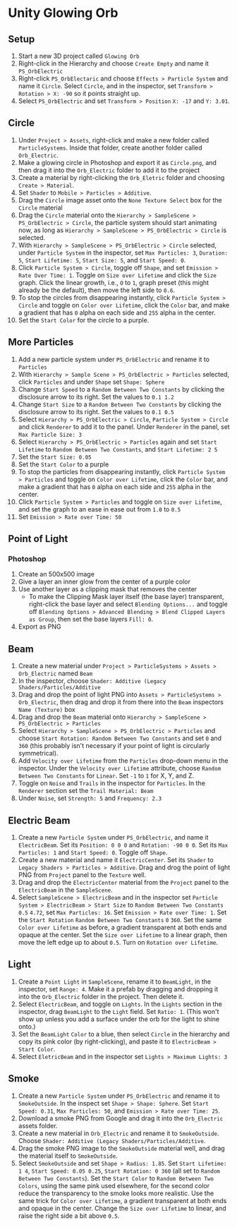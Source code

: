 # Unity Glowing Orb

## Setup

1. Start a new 3D project called `Glowing Orb`
2. Right-click in the Hierarchy and choose `Create Empty` and name it `PS_OrbElectric`
3. Right-click `PS_OrbElectaric` and choose `Effects > Particle System` and name it `Circle`. Select `Circle`, and in the inspector, set `Transform > Rotation > X: -90` so it points straight up.
4. Select `PS_OrbElectric` and set `Transform > Position` `X: -17` and `Y: 3.01`.

## Circle

1. Under `Project > Assets`, right-click and make a new folder called `ParticleSystems`. Inside that folder, create another folder called `Orb_Electric`.
2. Make a glowing circle in Photoshop and export it as `Circle.png`, and then drag it into the `Orb_Electric` folder to add it to the project
3. Create a material by right-clicking the `Orb_Eletric` folder and choosing `Create > Material`.
4. Set `Shader` to `Mobile > Particles > Additive`.
5. Drag the `Circle` image asset onto the `None Texture Select` box for the `Circle` material
6. Drag the `Circle` material onto the `Hierarchy > SampleScene > PS_OrbElectric > Circle`, the particle system should start animating now, as long as `Hierarchy > SampleScene > PS_OrbElectric > Circle` is selected.
7. With `Hierarchy > SampleScene > PS_OrbElectric > Circle` selected, under `Particle System` in the inspector, set `Max Particles: 3`, `Duration: 5`, `Start Lifetime: 5`, `Start Size: 5`, and `Start Speed: 0`.
8. Click `Particle System > Circle`, toggle off `Shape`, and set `Emission > Rate Over Time: 1`. Toggle on `Size over Lifetime` and click the `Size` graph. Click the linear growth, i.e., `O` to `1`, graph preset (this might already be the default), then move the left side to `0.6`.
9. To stop the circles from disappearing instantly, click `Particle System > Circle` and toggle on `Color over Lifetime`, click the `Color` bar, and make a gradient that has `0` alpha on each side and `255` alpha in the center.
10. Set the `Start Color` for the circle to a purple.

## More Particles

1. Add a new particle system under `PS_OrbElectric` and rename it to `Particles`
2. With `Hierarchy > Sample Scene > PS_OrbElectric > Particles` selected, click `Particles` and under `Shape` set `Shape: Sphere`
3. Change `Start Speed` to a `Random Between Two Constants` by clicking the disclosure arrow to its right. Set the values to `0.1 1.2`
4. Change `Start Size` to a `Random Between Two Constants` by clicking the disclosure arrow to its right. Set the values to `0.1 0.5`
5. Select `Hierarchy > PS_OrbElectric > Circle`, `Particle System > Circle` and click `Renderer` to add it to the panel. Under `Renderer` in the panel, set `Max Particle Size: 3`
6. Select `Hierarchy > PS_OrbElectric > Particles` again and set `Start Lifetime` to `Random Between Two Constants`, and `Start Lifetime: 2 5`
7. Set the `Start Size: 0.05`
8. Set the `Start Color` to a purple
10. To stop the particles from disappearing instantly, click `Particle System > Particles` and toggle on `Color over Lifetime`, click the `Color` bar, and make a gradient that has `0` alpha on each side and `255` alpha in the center.
11. Click `Particle System > Particles` and toggle on `Size over Lifetime`, and set the graph to an ease in ease out from `1.0` to `0.5`
12. Set `Emission > Rate over Time: 50`

## Point of Light

### Photoshop

1. Create an 500x500 image
2. Give a layer an inner glow from the center of a purple color
3. Use another layer as a clipping mask that removes the center
    - To make the Clipping Mask layer itself (the base layer) transparent, right-click the base layer and select `Blending Options...` and toggle off `Blending Options > Advanced Blending > Blend Clipped Layers as Group`, then set the base layers `Fill: 0`.
4. Export as PNG

## Beam

1. Create a new material under `Project > ParticleSystems > Assets > Orb_Electric` named `Beam`
2. In the inspector, choose `Shader: Additive (Legacy Shaders/Particles/Additive`
3. Drag and drop the point of light PNG into `Assets > ParticleSystems > Orb_Electric`, then drag and drop it from there into the `Beam` inspectors `Name (Texture)` box
4. Drag and drop the `Beam` material onto `Hierarchy > SampleScene > PS_OrbElectric > Particles`
5. Select `Hierarchy > SampleScene > PS_OrbElectric > Particles` and choose `Start Rotation: Random Between Two Constants` and set `0` and `360` (this probably isn't necessary if your point of light is circularly symmetrical).
6. Add `Velocity over Lifetime` from the `Particles` drop-down menu in the inspector. Under the `Velocity over Lifetime` attribute, choose `Random Between Two Constants` for `Linear`. Set `-1` to `1` for X, Y, and Z.
7. Toggle on `Noise` and `Trails` in the inspector for `Particles`. In the `Renderer` section set the `Trail Material: Beam`
8. Under `Noise`, set `Strength: 5` and `Frequency: 2.3`

## Electric Beam

1. Create a new `Particle System` under `PS_OrbElectric`, and name it `ElectricBeam`. Set its `Position: 0 0 0` and `Rotation: -90 0 0`. Set its `Max Particles: 1` and `Start Speed: 0`. Toggle off `Shape`.
2. Create a new material and name it `ElectricCenter`. Set its `Shader` to `Legacy Shaders > Particles > Additive`. Drag and drog the point of light PNG from `Project` panel to the `Texture` well.
3. Drag and drop the `ElectricCenter` material from the `Project` panel to the `ElectricBeam` in the `SampleScene`.
4. Select `SampleScene > ElectricBeam` and in the inspector set `Particle System > ElectricBeam > Start Size` to `Random Between Two Constants` `0.5` `4.72`, set `Max Particles: 16`. Set `Emission > Rate over Time: 1`. Set the `Start Rotation` `Random Between Two Constants` `0` `360`. Set the same `Color over Lifetime` as before, a gradient transparent at both ends and opaque at the center. Set the `Size over Lifetime` to a linear graph, then move the left edge up to about `0.5`. Turn on `Rotation over Lifetime`.

## Light

1. Create a `Point Light` in `SampleScene`, rename it to `BeamLight`, in the inspector, set `Range: 4`. Make it a prefab by dragging and dropping it into the `Orb_Electric` folder in the project. Then delete it.
2. Select `ElectricBeam`, and toggle on `Lights`. In the `Lights` section in the inspector, drag `BeamLight` to the `Light` field. Set `Ratio: 1`. (This won't show up unless you add a surface under the orb for the light to shine onto.)
3. Set the `BeamLight` `Color` to a blue, then select `Circle` in the hierarchy and copy its pink color (by right-clicking), and paste it to `ElectricBeam > Start Color`.
4. Select `EletricBeam` and in the inspector set `Lights > Maximum Lights: 3`

## Smoke

1. Create a new `Particle System` under `PS_OrbElectric` and rename it to `SmokeOutside`. In the inspect set `Shape > Shape: Sphere`. Set `Start Speed: 0.31`, `Max Particles: 50`, and `Emission > Rate over Time: 25`.
2. Download a smoke PNG from Google and drag it into the `Orb_Electric` assets folder.
3. Create a new material in `Orb_Electric` and rename it to `SmokeOutside`. Choose `Shader: Additive (Legacy Shaders/Particles/Additive`.
4. Drag the smoke PNG image to the `SmokeOutside` material well, and drag the material itself to `SmokeOutside`.
5. Select `SmokeOutside` and set `Shape > Radius: 1.85`. Set `Start Lifetime: 1 4`, `Start Speed: 0.05 0.25`, `Start Rotation: 0 360` (all set to `Random Between Two Constants`). Set the `Start Color` to `Random Between Two Colors`, using the same pink used elsewhere, for the second color reduce the transparency to the smoke looks more realistic. Use the same trick for `Color over Lifetime`, a gradient transparent at both ends and opaque in the center. Change the `Size over Lifetime` to linear, and raise the right side a bit above `0.5`.

